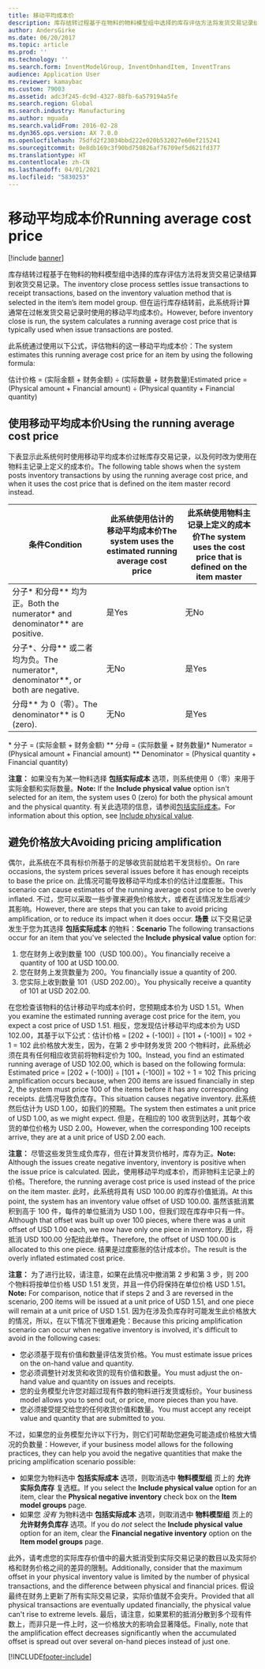 ```yaml
---
title: 移动平均成本价
description: 库存结转过程基于在物料的物料模型组中选择的库存评估方法将发货交易记录结算到收货交易记录。 但在运行库存结转前，此系统将计算通常在过帐发货交易记录时使用的移动平均成本价。
author: AndersGirke
ms.date: 06/20/2017
ms.topic: article
ms.prod: ''
ms.technology: ''
ms.search.form: InventModelGroup, InventOnhandItem, InventTrans
audience: Application User
ms.reviewer: kamaybac
ms.custom: 79003
ms.assetid: adc3f245-dc9d-4327-88fb-6a579194a5fe
ms.search.region: Global
ms.search.industry: Manufacturing
ms.author: mguada
ms.search.validFrom: 2016-02-28
ms.dyn365.ops.version: AX 7.0.0
ms.openlocfilehash: 75dfd2f23034bbd222e020b532027e60ef215241
ms.sourcegitcommit: 0e8db169c3f90bd750826af76709ef5d621fd377
ms.translationtype: HT
ms.contentlocale: zh-CN
ms.lasthandoff: 04/01/2021
ms.locfileid: "5830253"
---
```

# <a name="running-average-cost-price"></a><span data-ttu-id="4b949-104">移动平均成本价</span><span class="sxs-lookup"><span data-stu-id="4b949-104">Running average cost price</span></span>

[!include [banner](../includes/banner.md)]

<span data-ttu-id="4b949-105">库存结转过程基于在物料的物料模型组中选择的库存评估方法将发货交易记录结算到收货交易记录。</span><span class="sxs-lookup"><span data-stu-id="4b949-105">The inventory close process settles issue transactions to receipt transactions, based on the inventory valuation method that is selected in the item’s item model group.</span></span> <span data-ttu-id="4b949-106">但在运行库存结转前，此系统将计算通常在过帐发货交易记录时使用的移动平均成本价。</span><span class="sxs-lookup"><span data-stu-id="4b949-106">However, before inventory close is run, the system calculates a running average cost price that is typically used when issue transactions are posted.</span></span>

<span data-ttu-id="4b949-107">此系统通过使用以下公式，评估物料的这一移动平均成本价：</span><span class="sxs-lookup"><span data-stu-id="4b949-107">The system estimates this running average cost price for an item by using the following formula:</span></span> 

<span data-ttu-id="4b949-108">估计价格 = (实际金额 + 财务金额) ÷ (实际数量 + 财务数量)</span><span class="sxs-lookup"><span data-stu-id="4b949-108">Estimated price = (Physical amount + Financial amount) ÷ (Physical quantity + Financial quantity)</span></span>

## <a name="using-the-running-average-cost-price"></a><span data-ttu-id="4b949-109">使用移动平均成本价</span><span class="sxs-lookup"><span data-stu-id="4b949-109">Using the running average cost price</span></span>
<span data-ttu-id="4b949-110">下表显示此系统何时使用移动平均成本价过帐库存交易记录，以及何时改为使用在物料主记录上定义的成本价。</span><span class="sxs-lookup"><span data-stu-id="4b949-110">The following table shows when the system posts inventory transactions by using the running average cost price, and when it uses the cost price that is defined on the item master record instead.</span></span>

| <span data-ttu-id="4b949-111">条件</span><span class="sxs-lookup"><span data-stu-id="4b949-111">Condition</span></span>                                               | <span data-ttu-id="4b949-112">此系统使用估计的移动平均成本价</span><span class="sxs-lookup"><span data-stu-id="4b949-112">The system uses the estimated running average cost price</span></span> | <span data-ttu-id="4b949-113">此系统使用物料主记录上定义的成本价</span><span class="sxs-lookup"><span data-stu-id="4b949-113">The system uses the cost price that is defined on the item master</span></span> |
|---------------------------------------------------------|----------------------------------------------------------|-------------------------------------------------------------------|
| <span data-ttu-id="4b949-114">分子\* 和分母\*\* 均为正。</span><span class="sxs-lookup"><span data-stu-id="4b949-114">Both the numerator\* and denominator\*\* are positive.</span></span>  | <span data-ttu-id="4b949-115">是</span><span class="sxs-lookup"><span data-stu-id="4b949-115">Yes</span></span>                                                      | <span data-ttu-id="4b949-116">无</span><span class="sxs-lookup"><span data-stu-id="4b949-116">No</span></span>                                                                |
| <span data-ttu-id="4b949-117">分子\*、分母\*\* 或二者均为负。</span><span class="sxs-lookup"><span data-stu-id="4b949-117">The numerator\*, denominator\*\*, or both are negative.</span></span> | <span data-ttu-id="4b949-118">无</span><span class="sxs-lookup"><span data-stu-id="4b949-118">No</span></span>                                                       | <span data-ttu-id="4b949-119">是</span><span class="sxs-lookup"><span data-stu-id="4b949-119">Yes</span></span>                                                               |
| <span data-ttu-id="4b949-120">分母\*\* 为 0（零）。</span><span class="sxs-lookup"><span data-stu-id="4b949-120">The denominator\*\* is 0 (zero).</span></span>                        | <span data-ttu-id="4b949-121">无</span><span class="sxs-lookup"><span data-stu-id="4b949-121">No</span></span>                                                       | <span data-ttu-id="4b949-122">是</span><span class="sxs-lookup"><span data-stu-id="4b949-122">Yes</span></span>                                                               |

<span data-ttu-id="4b949-123">\* 分子 = (实际金额 + 财务金额) \*\* 分母 = (实际数量 + 财务数量)</span><span class="sxs-lookup"><span data-stu-id="4b949-123">\* Numerator = (Physical amount + Financial amount) \*\* Denominator = (Physical quantity + Financial quantity)</span></span> 

<span data-ttu-id="4b949-124">**注意：** 如果没有为某一物料选择 **包括实际成本** 选项，则系统使用 0（零）来用于实际金额和实际数量。</span><span class="sxs-lookup"><span data-stu-id="4b949-124">**Note:** If the **Include physical value** option isn't selected for an item, the system uses 0 (zero) for both the physical amount and the physical quantity.</span></span> <span data-ttu-id="4b949-125">有关此选项的信息，请参阅[包括实际成本](include-physical-value.md)。</span><span class="sxs-lookup"><span data-stu-id="4b949-125">For information about this option, see [Include physical value](include-physical-value.md).</span></span>

## <a name="avoiding-pricing-amplification"></a><span data-ttu-id="4b949-126">避免价格放大</span><span class="sxs-lookup"><span data-stu-id="4b949-126">Avoiding pricing amplification</span></span>
<span data-ttu-id="4b949-127">偶尔，此系统在不具有标价所基于的足够收货前就给若干发货标价。</span><span class="sxs-lookup"><span data-stu-id="4b949-127">On rare occasions, the system prices several issues before it has enough receipts to base the price on.</span></span> <span data-ttu-id="4b949-128">此情况可能导致移动平均成本价的估计过度膨胀。</span><span class="sxs-lookup"><span data-stu-id="4b949-128">This scenario can cause estimates of the running average cost price to be overly inflated.</span></span> <span data-ttu-id="4b949-129">不过，您可以采取一些步骤来避免价格放大，或者在该情况发生后减少其影响。</span><span class="sxs-lookup"><span data-stu-id="4b949-129">However, there are steps that you can take to avoid pricing amplification, or to reduce its impact when it does occur.</span></span> <span data-ttu-id="4b949-130">**场景** 以下交易记录发生于您为其选择 **包括实际成本** 的物料：</span><span class="sxs-lookup"><span data-stu-id="4b949-130">**Scenario** The following transactions occur for an item that you've selected the **Include physical value** option for:</span></span>

1.  <span data-ttu-id="4b949-131">您在财务上收到数量 100（USD 100.00）。</span><span class="sxs-lookup"><span data-stu-id="4b949-131">You financially receive a quantity of 100 at USD 100.00.</span></span>
2.  <span data-ttu-id="4b949-132">您在财务上发货数量为 200。</span><span class="sxs-lookup"><span data-stu-id="4b949-132">You financially issue a quantity of 200.</span></span>
3.  <span data-ttu-id="4b949-133">您实际上收到数量 101（USD 202.00）。</span><span class="sxs-lookup"><span data-stu-id="4b949-133">You physically receive a quantity of 101 at USD 202.00.</span></span>

<span data-ttu-id="4b949-134">在您检查该物料的估计移动平均成本价时，您预期成本价为 USD 1.51。</span><span class="sxs-lookup"><span data-stu-id="4b949-134">When you examine the estimated running average cost price for the item, you expect a cost price of USD 1.51.</span></span> <span data-ttu-id="4b949-135">相反，您发现估计移动平均成本价为 USD 102.00，其基于以下公式：估计价格 = \[202 + (-100)\] ÷ \[101 + (-100)\] = 102 ÷ 1 = 102 此价格放大发生，因为，在第 2 步中财务发货 200 个物料时，此系统必须在具有任何相应收货前将物料定价为 100。</span><span class="sxs-lookup"><span data-stu-id="4b949-135">Instead, you find an estimated running average of USD 102.00, which is based on the following formula: Estimated price = \[202 + (-100)\] ÷ \[101 + (-100)\] = 102 ÷ 1 = 102 This pricing amplification occurs because, when 200 items are issued financially in step 2, the system must price 100 of the items before it has any corresponding receipts.</span></span> <span data-ttu-id="4b949-136">此情况导致负库存。</span><span class="sxs-lookup"><span data-stu-id="4b949-136">This situation causes negative inventory.</span></span> <span data-ttu-id="4b949-137">此系统然后估计为 USD 1.00，如我们的预期。</span><span class="sxs-lookup"><span data-stu-id="4b949-137">The system then estimates a unit price of USD 1.00, as we might expect.</span></span> <span data-ttu-id="4b949-138">但是，在相应的 100 收货到达时，其每个收货的单位价格为 USD 2.00。</span><span class="sxs-lookup"><span data-stu-id="4b949-138">However, when the corresponding 100 receipts arrive, they are at a unit price of USD 2.00 each.</span></span> 

<span data-ttu-id="4b949-139">**注意：** 尽管这些发货生成负库存，但在计算发货价格时，库存为正。</span><span class="sxs-lookup"><span data-stu-id="4b949-139">**Note:** Although the issues create negative inventory, inventory is positive when the issue price is calculated.</span></span> <span data-ttu-id="4b949-140">因此，使用移动平均成本价，而非物料主记录上的价格。</span><span class="sxs-lookup"><span data-stu-id="4b949-140">Therefore, the running average cost price is used instead of the price on the item master.</span></span> <span data-ttu-id="4b949-141">此时，此系统将具有 USD 100.00 的库存价值抵消。</span><span class="sxs-lookup"><span data-stu-id="4b949-141">At this point, the system has an inventory value offset of USD 100.00.</span></span> <span data-ttu-id="4b949-142">虽然该抵消累积到高于 100 件，每件的单位抵消为 USD 1.00，但我们现在库存中只有一件。</span><span class="sxs-lookup"><span data-stu-id="4b949-142">Although that offset was built up over 100 pieces, where there was a unit offset of USD 1.00 each, we now have only one piece in inventory.</span></span> <span data-ttu-id="4b949-143">因此，将抵消 USD 100.00 分配给此单件。</span><span class="sxs-lookup"><span data-stu-id="4b949-143">Therefore, the offset of USD 100.00 is allocated to this one piece.</span></span> <span data-ttu-id="4b949-144">结果是过度膨胀的估计成本价。</span><span class="sxs-lookup"><span data-stu-id="4b949-144">The result is the overly inflated estimated cost price.</span></span> 

<span data-ttu-id="4b949-145">**注意：** 为了进行比较，请注意，如果在此情况中撤消第 2 步和第 3 步，则 200 个物料将按单位价格 USD 1.51 发货，并且一件仍将保持在单位价格 USD 1.51。</span><span class="sxs-lookup"><span data-stu-id="4b949-145">**Note:** For comparison, notice that if steps 2 and 3 are reversed in the scenario, 200 items will be issued at a unit price of USD 1.51, and one piece will remain at a unit price of USD 1.51.</span></span> <span data-ttu-id="4b949-146">因为在涉及负库存时可能发生此价格放大的情况，所以，在以下情况下很难避免：</span><span class="sxs-lookup"><span data-stu-id="4b949-146">Because this pricing amplification scenario can occur when negative inventory is involved, it's difficult to avoid in the following cases:</span></span>

-   <span data-ttu-id="4b949-147">您必须基于现有价值和数量评估发货价格。</span><span class="sxs-lookup"><span data-stu-id="4b949-147">You must estimate issue prices on the on-hand value and quantity.</span></span>
-   <span data-ttu-id="4b949-148">您必须调整针对发货和收货的现有价值和数量。</span><span class="sxs-lookup"><span data-stu-id="4b949-148">You must adjust the on-hand value and quantity on issues and receipts.</span></span>
-   <span data-ttu-id="4b949-149">您的业务模型允许您对超过现有件数的物料进行发货或标价。</span><span class="sxs-lookup"><span data-stu-id="4b949-149">Your business model allows you to send out, or price, more pieces than you have.</span></span>
-   <span data-ttu-id="4b949-150">您必须接受提交给您的任何收货价值和数量。</span><span class="sxs-lookup"><span data-stu-id="4b949-150">You must accept any receipt value and quantity that are submitted to you.</span></span>

<span data-ttu-id="4b949-151">不过，如果您的业务模型允许以下行为，则它们可帮助您避免可能造成价格放大情况的负数量：</span><span class="sxs-lookup"><span data-stu-id="4b949-151">However, if your business model allows for the following practices, they can help you avoid the negative quantities that make the pricing amplification scenario possible:</span></span>

-   <span data-ttu-id="4b949-152">如果您为物料选中 **包括实际成本** 选项，则取消选中 **物料模型组** 页上的 **允许实际负库存** 复选框。</span><span class="sxs-lookup"><span data-stu-id="4b949-152">If you select the **Include physical value** option for an item, clear the **Physical negative inventory** check box on the **Item model groups** page.</span></span>
-   <span data-ttu-id="4b949-153">如果您 *没有* 为物料选中 **包括实际成本** 选项，则取消选中 **物料模型组** 页上的 **允许财务负库存** 选项。</span><span class="sxs-lookup"><span data-stu-id="4b949-153">If you do *not* select the **Include physical value** option for an item, clear the **Financial negative inventory** option on the **Item model groups** page.</span></span>

<span data-ttu-id="4b949-154">此外，请考虑您的实际库存价值中的最大抵消受到实际交易记录的数目以及实际价格和财务价格之间的差异的限制。</span><span class="sxs-lookup"><span data-stu-id="4b949-154">Additionally, consider that the maximum offset in your physical inventory value is limited by the number of physical transactions, and the difference between physical and financial prices.</span></span> <span data-ttu-id="4b949-155">假设最终在财务上更新了所有实际交易记录，实际价值就不会突升。</span><span class="sxs-lookup"><span data-stu-id="4b949-155">Provided that all physical transactions are eventually updated financially, the physical value can't rise to extreme levels.</span></span> <span data-ttu-id="4b949-156">最后，请注意，如果累积的抵消分散到多个现有件数上，而非只是一件上时，这一价格放大的影响会显著降低。</span><span class="sxs-lookup"><span data-stu-id="4b949-156">Finally, note that the amplification effect decreases significantly when the accumulated offset is spread out over several on-hand pieces instead of just one.</span></span>





[!INCLUDE[footer-include](../../includes/footer-banner.md)]